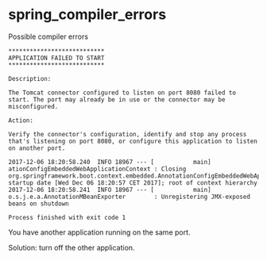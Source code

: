 # spring_compiler_errors
Possible compiler errors


````    
***************************
APPLICATION FAILED TO START
***************************

Description:

The Tomcat connector configured to listen on port 8080 failed to start. The port may already be in use or the connector may be misconfigured.

Action:

Verify the connector's configuration, identify and stop any process that's listening on port 8080, or configure this application to listen on another port.

2017-12-06 18:20:58.240  INFO 18967 --- [           main] ationConfigEmbeddedWebApplicationContext : Closing org.springframework.boot.context.embedded.AnnotationConfigEmbeddedWebApplicationContext@13eb8acf: startup date [Wed Dec 06 18:20:57 CET 2017]; root of context hierarchy
2017-12-06 18:20:58.241  INFO 18967 --- [           main] o.s.j.e.a.AnnotationMBeanExporter        : Unregistering JMX-exposed beans on shutdown

Process finished with exit code 1

````    
You have another application running on the same port.

Solution: turn off the other application.
